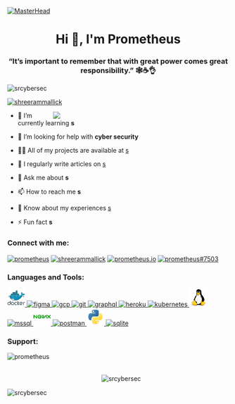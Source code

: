 [![MasterHead](https://mir-s3-cdn-cf.behance.net/project_modules/fs/54b6c068097599.5b50bca476b9b.gif)](https://srcybersec.io)
<h1 align="center">Hi 👋, I'm Prometheus</h1>
<h3 align="center">“It’s important to remember that with great power comes great responsibility.” 🕸☕️👌</h3>

<p align="left"> <img src="https://komarev.com/ghpvc/?username=srcybersec&label=Profile%20views&color=0e75b6&style=flat" alt="srcybersec" /> </p>


<p align="left"> <a href="https://twitter.com/shreerammallick" target="blank"><img src="https://img.shields.io/twitter/follow/shreerammallick?logo=twitter&style=for-the-badge" alt="shreerammallick" /></a> </p>
<img align="right" src="https://c.tenor.com/tm3KA5yrnmMAAAAM/hacker-man-hacker.gif" width="400px" >

- 🌱 I’m currently learning **s**

- 🤝 I’m looking for help with **cyber security**

- 👨‍💻 All of my projects are available at [s](s)

- 📝 I regularly write articles on [s](s)

- 💬 Ask me about **s**

- 📫 How to reach me **s**

- 📄 Know about my experiences [s](s)

- ⚡ Fun fact **s**

<h3 align="left">Connect with me:</h3>
<p align="left">
<a href="https://dev.to/prometheus" target="blank"><img align="center" src="https://raw.githubusercontent.com/rahuldkjain/github-profile-readme-generator/master/src/images/icons/Social/devto.svg" alt="prometheus" height="30" width="40" /></a>
<a href="https://twitter.com/shreerammallick" target="blank"><img align="center" src="https://raw.githubusercontent.com/rahuldkjain/github-profile-readme-generator/master/src/images/icons/Social/twitter.svg" alt="shreerammallick" height="30" width="40" /></a>
<a href="https://instagram.com/prometheus.io" target="blank"><img align="center" src="https://raw.githubusercontent.com/rahuldkjain/github-profile-readme-generator/master/src/images/icons/Social/instagram.svg" alt="prometheus.io" height="30" width="40" /></a>
<a href="https://discord.gg/prometheus#7503" target="blank"><img align="center" src="https://raw.githubusercontent.com/rahuldkjain/github-profile-readme-generator/master/src/images/icons/Social/discord.svg" alt="prometheus#7503" height="30" width="40" /></a>
</p>

<h3 align="left">Languages and Tools:</h3>
<p align="left"> <a href="https://www.docker.com/" target="_blank" rel="noreferrer"> <img src="https://raw.githubusercontent.com/devicons/devicon/master/icons/docker/docker-original-wordmark.svg" alt="docker" width="40" height="40"/> </a> <a href="https://www.figma.com/" target="_blank" rel="noreferrer"> <img src="https://www.vectorlogo.zone/logos/figma/figma-icon.svg" alt="figma" width="40" height="40"/> </a> <a href="https://cloud.google.com" target="_blank" rel="noreferrer"> <img src="https://www.vectorlogo.zone/logos/google_cloud/google_cloud-icon.svg" alt="gcp" width="40" height="40"/> </a> <a href="https://git-scm.com/" target="_blank" rel="noreferrer"> <img src="https://www.vectorlogo.zone/logos/git-scm/git-scm-icon.svg" alt="git" width="40" height="40"/> </a> <a href="https://graphql.org" target="_blank" rel="noreferrer"> <img src="https://www.vectorlogo.zone/logos/graphql/graphql-icon.svg" alt="graphql" width="40" height="40"/> </a> <a href="https://heroku.com" target="_blank" rel="noreferrer"> <img src="https://www.vectorlogo.zone/logos/heroku/heroku-icon.svg" alt="heroku" width="40" height="40"/> </a> <a href="https://kubernetes.io" target="_blank" rel="noreferrer"> <img src="https://www.vectorlogo.zone/logos/kubernetes/kubernetes-icon.svg" alt="kubernetes" width="40" height="40"/> </a> <a href="https://www.linux.org/" target="_blank" rel="noreferrer"> <img src="https://raw.githubusercontent.com/devicons/devicon/master/icons/linux/linux-original.svg" alt="linux" width="40" height="40"/> </a> <a href="https://www.microsoft.com/en-us/sql-server" target="_blank" rel="noreferrer"> <img src="https://www.svgrepo.com/show/303229/microsoft-sql-server-logo.svg" alt="mssql" width="40" height="40"/> </a> <a href="https://www.nginx.com" target="_blank" rel="noreferrer"> <img src="https://raw.githubusercontent.com/devicons/devicon/master/icons/nginx/nginx-original.svg" alt="nginx" width="40" height="40"/> </a> <a href="https://postman.com" target="_blank" rel="noreferrer"> <img src="https://www.vectorlogo.zone/logos/getpostman/getpostman-icon.svg" alt="postman" width="40" height="40"/> </a> <a href="https://www.python.org" target="_blank" rel="noreferrer"> <img src="https://raw.githubusercontent.com/devicons/devicon/master/icons/python/python-original.svg" alt="python" width="40" height="40"/> </a> <a href="https://www.sqlite.org/" target="_blank" rel="noreferrer"> <img src="https://www.vectorlogo.zone/logos/sqlite/sqlite-icon.svg" alt="sqlite" width="40" height="40"/> </a> </p>

<h3 align="left">Support:</h3>
<p><a href="https://www.buymeacoffee.com/prometheus"> <img align="left" src="https://cdn.buymeacoffee.com/buttons/v2/default-yellow.png" height="50" width="210" alt="prometheus" /></a></p><br><br>

<p>&nbsp;<img align="center" src="https://github-readme-stats.vercel.app/api?username=srcybersec&show_icons=true&locale=en" alt="srcybersec" /></p>

<p><img align="center" src="https://github-readme-streak-stats.herokuapp.com/?user=srcybersec&" alt="srcybersec" /></p>

